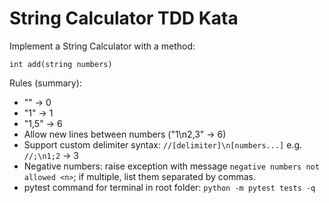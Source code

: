 # String Calculator TDD Kata

Implement a String Calculator with a method:

`int add(string numbers)`

Rules (summary):

- "" -> 0
- "1" -> 1
- "1,5" -> 6
- Allow new lines between numbers ("1\n2,3" -> 6)
- Support custom delimiter syntax: `//[delimiter]\n[numbers...]` e.g. `//;\n1;2` -> 3
- Negative numbers: raise exception with message `negative numbers not allowed <n>`; if multiple, list them separated by commas.
- pytest command for terminal in root folder: `python -m pytest tests -q`
